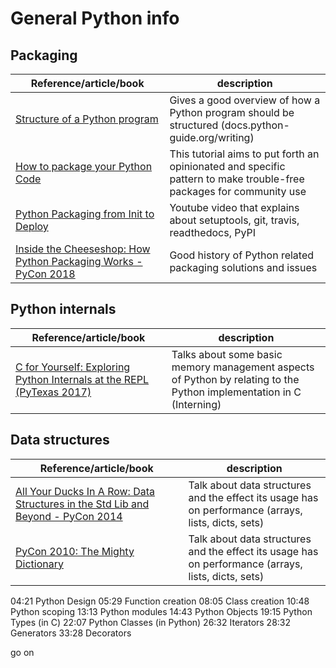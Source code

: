 # General Python info

## Packaging

| Reference/article/book | description  |
|--|--|
| [Structure of a Python program](https://docs.python-guide.org/writing/structure/) | Gives a good overview of how a Python program should be structured (docs.python-guide.org/writing) |
| [How to package your Python Code](https://python-packaging.readthedocs.io/en/latest/index.html) | This tutorial aims to put forth an opinionated and specific pattern to make trouble-free packages for community use |
| [Python Packaging from Init to Deploy](https://www.youtube.com/watch?v=4fzAMdLKC5k) | Youtube video that explains about setuptools, git, travis, readthedocs, PyPI |
| [Inside the Cheeseshop: How Python Packaging Works - PyCon 2018](https://www.youtube.com/watch?v=AQsZsgJ30AE) | Good history of Python related packaging solutions and issues |

## Python internals

| Reference/article/book | description  |
|--|--|
| [C for Yourself: Exploring Python Internals at the REPL (PyTexas 2017)](https://www.youtube.com/watch?v=zhvnyGd0n8Q) | Talks about some basic memory management aspects of Python by relating to the Python implementation in C (Interning) |


## Data structures

| Reference/article/book | description  |
|--|--|
| [All Your Ducks In A Row: Data Structures in the Std Lib and Beyond - PyCon 2014](https://www.youtube.com/watch?v=fYlnfvKVDoM) | Talk about data structures and the effect its usage has on performance (arrays, lists, dicts, sets) |
| [PyCon 2010: The Mighty Dictionary](https://www.youtube.com/watch?v=C4Kc8xzcA68) | Talk about data structures and the effect its usage has on performance (arrays, lists, dicts, sets) |


04:21 Python Design
05:29 Function creation
08:05 Class creation
10:48 Python scoping
13:13 Python modules
14:43 Python Objects
19:15 Python Types (in C)
22:07 Python Classes (in Python)
26:32 Iterators
28:32 Generators
33:28 Decorators

go on
<!--stackedit_data:
eyJoaXN0b3J5IjpbMjA0MzgwOTQyOV19
-->